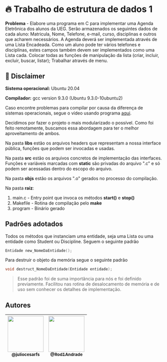 
# 🔥 Trabalho de estrutura de dados 1

**Problema** - Elabore uma programa em C para implementar uma Agenda Eletrônica dos alunos da UEG. Serão armazenados os seguintes dados de cada aluno: Matricula, Nome, Telefone, e-mail, curso, disciplinas e outros que acharem necessários. A Agenda deverá ser implementada através de uma Lista Encadeada. Como um aluno pode ter vários telefones e disciplinas, estes campos também devem ser implementados como uma Lista cada. Colocar todas as funções de manipulação da lista (criar, incluir, excluir, buscar, listar); Trabalhar através de menu.

## 📍 Disclaimer 

**Sistema operacional:**  Ubuntu 20.04

**Compilador:** gcc version 9.3.0 (Ubuntu 9.3.0-10ubuntu2) 

Caso encontre problemas para compilar por causa da diferença de sistemas operacionais, segue o vídeo usando programa [aqui](https://www.youtube.com/watch?v=UcjQTm4Ub24).

Decidimos por fazer o projeto o mais modularizado o possível. Como foi feito remotamente, buscamos essa abordagem para ter o melhor aproveitamento de ambos.

Na pasta **libs** estão os arquivos headers que representam a nossa interface pública, funções que podem ser invocadas e usadas.

Na pasta **src** estão os arquivos concretos de implementação das interfaces. Funções e variáveis marcadas com __static__ são privadas do arquivo ".c" e só podem ser acessadas dentro do escopo do arquivo.

Na pasta **objs** estão os arquivos ".o" gerados no processo do compilação.

Na pasta **raiz**:
1. main.c - Entry point que invoca os métodos **start()** e **stop()**
2. Makefile - Rotina de compilação pelo **make**
3. program - Binário gerado

## Padrões adotados

Todos os métodos que instanciam uma entidade, seja uma Lista ou uma entidade como Student ou Discipline. Seguem o seguinte padrão

```C
Entidade new_NomeDaEntidade();
```

Para destruir o objeto da memória segue o seguinte padrão 
```C
void destruct_NomeDaEntidade(Entidade entidade);
```

> Esse padrão foi de suma importância para nós e foi definido previamente. Facilitou nas rotina
> de desalocamento de memória e de uso sem conhecer os detalhes de implementação.

## Autores

|[<img src="https://avatars1.githubusercontent.com/u/45038312?s=400&u=07ff6cd97eb80c87f7c67da987da219b87ddb615&v=4" width="115"><br><sub>@juliocesarfs</sub>](https://github.com/juliocesarfs) | [<img src="https://avatars3.githubusercontent.com/u/51142291?s=400&u=b376313fa7a778c5b3ad71c86911e78654cf9812&v=4" width="115"><br><sub>@Rod1Andrade</sub>](https://github.com/Rod1Andrade) |
|:-:|:-:|
